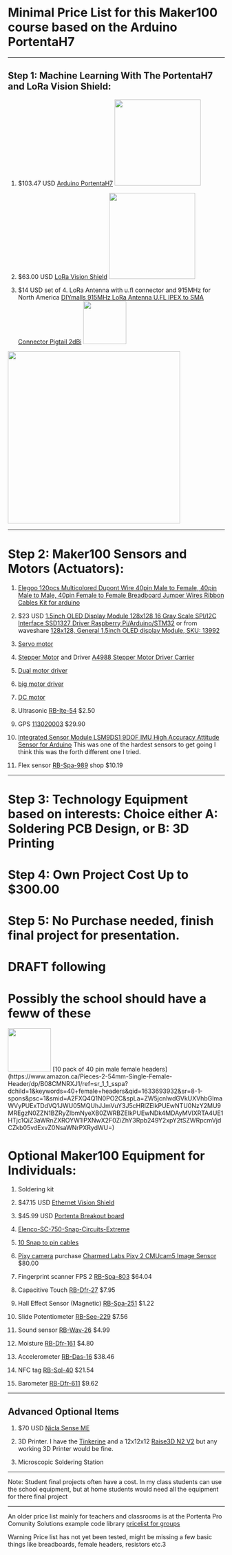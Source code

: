 




# Minimal Price List for this Maker100 course based on the Arduino PortentaH7


--------------------------------------------------------------------------------------------------------


## Step 1: Machine Learning With The PortentaH7 and LoRa Vision Shield:

1. $103.47 USD [Arduino PortentaH7](https://store.arduino.cc/usa/portenta-h7)   <img src="https://user-images.githubusercontent.com/5605614/133374580-13deb749-820c-46db-bc04-597c610d2bd0.png" width=200 />

1. $63.00 USD [LoRa Vision Shield](https://store.arduino.cc/usa/portenta-vision-shield-lora)  <img src="https://user-images.githubusercontent.com/5605614/133374592-36bb6dfd-ec10-4796-b998-782b58ce8730.png" width=200 />


1. $14 USD set of 4. LoRa Antenna with u.fl connector and 915MHz for North America  [DIYmalls 915MHz LoRa Antenna U.FL IPEX to SMA Connector Pigtail 2dBi](https://www.amazon.ca/915MHz-Antenna-Connector-Pigtail-Internet/dp/B086ZG5WBR/ref=sr_1_1_sspa?keywords=lora+915+ufl+connector&qid=1636056723&sr=8-1-spons&psc=1&spLa=ZW5jcnlwdGVkUXVhbGlmaWVyPUExTVNETEoxSDlYNUEmZW5jcnlwdGVkSWQ9QTA5Mjg4NTAzSDk5RVZIS09JVks2JmVuY3J5cHRlZEFkSWQ9QTA0MDc3MDQyOEdBU0oxMEpVNk1EJndpZGdldE5hbWU9c3BfYXRmJmFjdGlvbj1jbGlja1JlZGlyZWN0JmRvTm90TG9nQ2xpY2s9dHJ1ZQ==)  <img src="https://user-images.githubusercontent.com/5605614/148133801-89c8d12b-9897-49c0-b8fc-d1637ae5e4aa.png" width=100 />


<img src="https://user-images.githubusercontent.com/5605614/136552450-901d787f-d894-402c-9c72-4052aad977ca.png" width=400 /> 



--------------------------------------------------------------------------------------------------------

# Step 2: Maker100 Sensors and Motors (Actuators): 

1. [Elegoo 120pcs Multicolored Dupont Wire 40pin Male to Female, 40pin Male to Male, 40pin Female to Female Breadboard Jumper Wires Ribbon Cables Kit for arduino](https://www.amazon.ca/Elegoo-120pcs-Multicolored-Breadboard-arduino/dp/B01EV70C78/ref=sr_1_3_sspa?dchild=1&keywords=breadboard+pins&qid=1635832527&sr=8-3-spons&psc=1&spLa=ZW5jcnlwdGVkUXVhbGlmaWVyPUExUVBJVDFOM1daMTAxJmVuY3J5cHRlZElkPUEwMTU1MDM0M0xRQ05JTUtLRE1BSCZlbmNyeXB0ZWRBZElkPUEwMTE2Njk4MlpBU01XMjdaT041UyZ3aWRnZXROYW1lPXNwX2F0ZiZhY3Rpb249Y2xpY2tSZWRpcmVjdCZkb05vdExvZ0NsaWNrPXRydWU=)

1.  $23 USD [1.5inch OLED Display Module 128x128 16 Gray Scale SPI/I2C Interface SSD1327 Driver Raspberry Pi/Arduino/STM32](https://www.amazon.ca/dp/B079KRC9X3?psc=1&smid=AIVH4OZ6D0Y4K&ref_=chk_typ_imgToDp) or from waveshare [128x128, General 1.5inch OLED display Module, SKU: 13992](https://www.waveshare.com/1.5inch-oled-module.htm)



1. [Servo motor](https://www.pololu.com/product/1057)
 
1. [Stepper Motor](https://www.pololu.com/product/1204) and Driver [A4988 Stepper Motor Driver Carrier](https://www.pololu.com/product/1182)

1. [Dual motor driver](https://www.pololu.com/product/2135) 
 
1. [big motor driver](https://www.pololu.com/product/1451) 

1. [DC motor](https://www.pololu.com/product/3225)

1. Ultrasonic	[RB-Ite-54](http://www.robotshop.com/en/hc-sr04-ultrasonic-range-finder.html)	$2.50

1. GPS 	[113020003](http://www.seeedstudio.com/depot/Grove-GPS-p-959.html)	$29.90 


1. [Integrated Sensor Module LSM9DS1 9DOF IMU High Accuracy Attitude Sensor for Arduino](https://www.amazon.ca/Integrated-LSM9DS1-Accuracy-Attitude-Arduino/dp/B09BFTL9PY/ref=sr_1_2?dchild=1&keywords=LSM9DS1&qid=1635831937&sr=8-2) This was one of the hardest sensors to get going I think this was the forth different one I tried.


1. Flex sensor		[RB-Spa-989](http://www.robotshop.com/ca/en/22-10k-flexible-sensor.html)	shop	$10.19









--------------------------------------------------------------------------------------------------------

# Step 3: Technology Equipment based on interests: Choice either A: Soldering PCB Design, or B: 3D Printing





# Step 4: Own Project  Cost Up to $300.00



# Step 5: No Purchase needed, finish final project for presentation.





















# DRAFT following


# Possibly the school should have a feww of these


<img src="https://user-images.githubusercontent.com/5605614/136552450-901d787f-d894-402c-9c72-4052aad977ca.png" width=100 /> 
[10 pack of 40 pin male female headers](https://www.amazon.ca/Pieces-2-54mm-Single-Female-Header/dp/B08CMNRXJ1/ref=sr_1_1_sspa?dchild=1&keywords=40+female+headers&qid=1633693932&sr=8-1-spons&psc=1&smid=A2FXQ4Q1N0PO2C&spLa=ZW5jcnlwdGVkUXVhbGlmaWVyPUExTDdVQ1JWU05MQUhJJmVuY3J5cHRlZElkPUEwNTU0NzY2MU9MREgzN0ZZN1BZRyZlbmNyeXB0ZWRBZElkPUEwNDk4MDAyMVlXRTA4UE1HTjc1QiZ3aWRnZXROYW1lPXNwX2F0ZiZhY3Rpb249Y2xpY2tSZWRpcmVjdCZkb05vdExvZ0NsaWNrPXRydWU=)


# Optional Maker100 Equipment for Individuals:

1. Soldering kit

1. $47.15 USD [Ethernet Vision Shield](https://store.arduino.cc/usa/portenta-vision-shield)   

1. $45.99 USD [Portenta Breakout board](https://store.arduino.cc/usa/portenta-breakout)  

1. [Elenco-SC-750-Snap-Circuits-Extreme](https://www.amazon.ca/Elenco-SC-750-Snap-Circuits-Extreme/dp/B0002AHQWS)

1. [10 Snap to pin cables](https://www.amazon.ca/Snap-Circuits-SCJW10-Project-Connectors/dp/B013DA8XH0/ref=sr_1_fkmr0_1?s=toys&ie=UTF8&qid=1504073209&sr=1-1-fkmr0&keywords=snapcircuits+10+Snap+to+pin+cables)


1. [Pixy camera](https://pixycam.com/) purchase [Charmed Labs Pixy 2 CMUcam5 Image Sensor](https://www.robotshop.com/ca/en/charmed-labs-pixy-2-cmucam5-image-sensor.html) $80.00

1. Fingerprint scanner FPS	2	[RB-Spa-803](http://www.robotshop.com/ca/en/fingerprint-scanner-5v-ttl.html)	$64.04


1. Capacitive Touch	[RB-Dfr-27](	http://www.robotshop.com/en/at42qt1010-capacitive-touch-breakout.html)	$7.95




  

1. Hall Effect Sensor (Magnetic)		[RB-Spa-251](http://www.robotshop.com/ca/en/hall-effect-sensor.html)	$1.22





1. Slide Potentiometer	[RB-See-229](	http://www.robotshop.com/ca/en/grove-slide-potentiometer.html)	$7.56
1. Sound sensor	[RB-Wav-26](http://www.robotshop.com/ca/en/sound-sensor.html)	$4.99
1. Moisture	[RB-Dfr-161](http://www.robotshop.com/en/dfrobot-moisture-sensor.html)	$4.80
1. Accelerometer	[RB-Das-16](http://www.robotshop.com/ca/en/hovis-gyro-accelerometer-sensor.html)	$38.46
1. NFC tag	[RB-Sol-40](http://www.robotshop.com/ca/en/serial-to-nfc-converter-module.html)	$21.54
1. Barometer	[RB-Dfr-611](http://www.robotshop.com/ca/en/bmp180-barometer-module.html)	$9.62





--------------------------------------------------------------------------------------------------------

## Advanced Optional Items

1. $70 USD [Nicla Sense ME](https://store-usa.arduino.cc/products/nicla-sense-me?selectedStore=us)
1. 3D Printer.  I have the [Tinkerine](https://store.tinkerine.com/) and a 12x12x12 [Raise3D N2 V2](https://www.amazon.com/Raise3D-Plus-Printer-Dual-Extruder/dp/B01N3982HD) but any working 3D Printer would be fine.

1. Microscopic Soldering Station




--------------------------------------------------------------------------------------------------------


Note: Student final projects often have a cost. In my class students can use the school equipment, 
but at home students would need all the equipment for there final project






-------------------------------------------------------------------------


An older price list mainly for teachers and classrooms is at the Portenta Pro Comunity Solutions example code library [pricelist for groups](https://github.com/hpssjellis/portenta-pro-community-solutions/blob/main/pricelist.md)


 Warning Price list has not yet been tested, might be missing a few basic things like breadboards, female headers, resistors etc.3

















